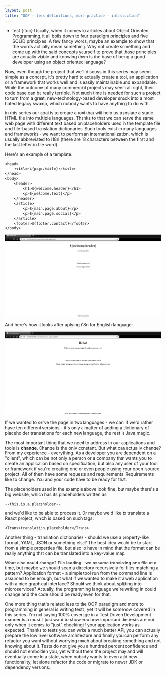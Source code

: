 ```yaml
---
layout: post
title: "OOP - less definitions, more practice - introduction"
---
```

- test
{:toc}
Usually, when it comes to articles about Object Oriented Programming, it all boils down to
four paradigm principles and five SOLID principles. A few fancy words, maybe an example to show that
the words actually mean something. Why not create something and come up with the said concepts yourself
to prove that those principles are actually viable and knowing them is the base of being 
a good developer using an object oriented language?

Now, even though the project that we'll discuss in this series may seem simple as a concept,
it's pretty hard to actually create a tool, an application or a framework that works well
and is easily maintainable and expandable. While the outcome of many commercial projects may seem
all right, their code base can be really terrible. Not much time is needed for such a project
to turn from a great, new-technology-based developer snack into a most hated legacy swamp,
which nobody wants to have anything to do with.

In this series our goal is to create a tool that will help us translate a static HTML file into multiple languages.
Thanks to that we can serve the same web page with different text based on placeholders used
in the template file and file-based translation dictionaries. Such tools exist in many languages and frameworks -
we want to perform an internationalization, which is usually abbreviated to i18n (there are 18 characters
between the first and the last letter in the word).

Here's an example of a template:

    <head>
        <title>${page.title}</title>
    </head>
    <body>
        <header>
            <h1>${welcome.header}</h1>
            <p>${welcome.text}</p>
        </header>
        <article>
            <p>${main.page.about}</p>
            <p>${main.page.social}</p>
        </article>
        <footer>${footer.contact}</footer>
    </body>
    
![Page with templates](/assets/img/OOP-intro/template.jpg)

And here's how it looks after aplying i18n for English language:

![Page translated to English](/assets/img/OOP-intro/eng.jpg)

If we wanted to serve the page in two languages - we can, if we'd rather have ten different versions - it's only
a matter of adding a dictionary of placeholder translations for each new language, the rest is Java magic. 

The most important thing that we need to address in our applications and tools is **change**. Change is the only
constant. But what can actually change? From my experience - everything. As a developer you are dependent on
a "client", which can be not only a person or a company that wants you to create an application based on
specification, but also any user of your tool or framework if you're creating one or even people using your
open-source project. All of them have some requests and requirements. Requirements like to change.
You and your code have to be ready for that.

The placeholders used in the example above look fine, but maybe there's a big website, which has its placeholders
written as 

    --this.is.a.placeholder--
    
and we'd like to be able to process it. Or maybe we'd like to translate a React project, which is based on
such tags:

    <Trans>translation.placeholder</Trans>
    
Another thing - translation dictionaries - should we use a property-like format, YAML, JSON or something else? The best idea would
be to start from a simple properties file, but also to have in mind that the format can be really anything that can be
translated into a key-value map.

What else could change? File loading - we assume translating one file at a time, but maybe we should scan
a directory recursively for files matching a pattern? Application format - a simple tool run from the command line
is assumed to be enough, but what if we wanted to make it a web application with a nice graphical interface?
Should we think about splitting into microservices? Actually, the programming language we're writing in
could change and the code should be ready even for that.

One more thing that's related less to the OOP paradigm and more to programming in general is writing tests,
yet it will be somehow covered in this series. I'm not saying 100% coverage in a Test Driven Development manner
is a must. I just want to show you how important the tests are not only when it comes to "just" checking if
your application works as expected. Thanks to tests you can write a much better API, you can actually prepare 
the low level software architecture and finally you can perform any refactor you want without worrying much about 
breaking something and not knowing about it. Tests do not give you a hundred percent confidence and
should not embolden you, yet without them the project may and will eventually come to a state,
when nobody wants to even add new functionality, let alone refactor the code or migrate to newer JDK
or dependency versions.  

